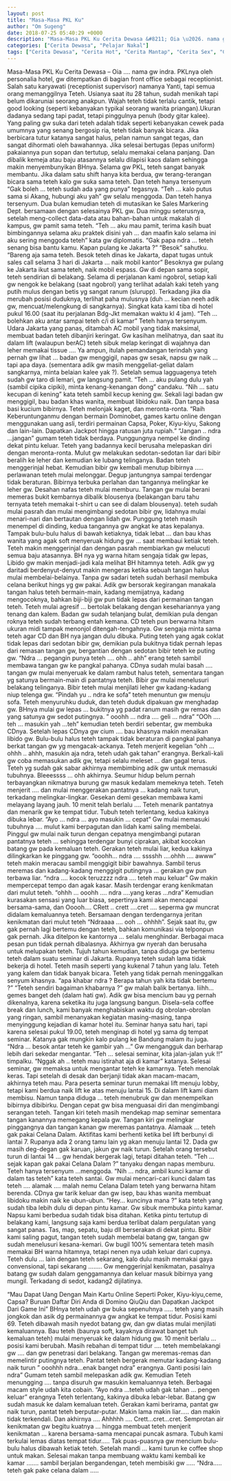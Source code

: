 ```yaml
---
layout: post
title: "Masa-Masa PKL Ku"
author: "Om Sugeng"
date: 2018-07-25 05:40:29 +0000
description: "Masa-Masa PKL Ku Cerita Dewasa &#8211; Oia \u2026. nama gw indra. PKLnya oleh personalia hotel, gw ditempatkan di bagian front office sebagai receptionist. Salah satu karyawati (receptionist supervisor) n..."
categories: ["Cerita Dewasa", "Pelajar Nakal"]
tags: ["Cerita Dewasa", "Cerita Hot", "Cerita Mantap", "Cerita Sex", "Cinta Hanya Nafsu", "Cinta Terlarang"]
---
```



Masa-Masa PKL Ku
Cerita Dewasa &#8211; Oia …. nama gw indra. PKLnya oleh personalia hotel, gw ditempatkan di bagian front office sebagai receptionist. Salah satu karyawati (receptionist supervisor) namanya Yanti, tapi semua orang memanggilnya Teteh.
Usianya saat itu 28 tahun, sudah menikah tapi belum dikaruniai seorang anakpun. Wajah teteh tidak terlalu cantik, tetapi good looking (seperti kebanyakan typikal seorang wanita priangan).Ukuran dadanya sedang tapi padat, tetapi pinggulnya penuh (body gitar kalee).
Yang paling gw suka dari teteh adalah tidak seperti kebanyakan cewek pada umumnya yang senang bergosip ria, teteh tidak banyak bicara. Jika berbicara tutur katanya sangat halus, pelan namun sangat tegas, dan sangat dihormati oleh bawahannya. Jika selesai bertugas (lepas uniform) pakaiannya pun sopan dan tertutup, selalu memakai celana panjang. Dan dibalik kemeja atau baju atasannya selalu dilapisi kaos dalam sehingga makin menyembunyikan BHnya.
Selama gw PKL, teteh sangat banyak membantu. Jika dalam satu shift hanya kita berdua, gw terang-terangan bicara sama teteh kalo gw suka sama teteh. Dan teteh hanya tersenyum “Gak boleh … teteh sudah ada yang punya” tegasnya.
“Teh … kalo putus sama si Akang, hubungi aku yah” gw selalu menggoda. Dan teteh hanya tersenyum.
Dua bulan kemudian teteh di mutasikan ke Sales Markering Dept. bersamaan dengan selesainya PKL gw. Dua minggu seterusnya, setelah meng-collect data-data atau bahan-bahan untuk makalah di kampus, gw pamit sama teteh.
“Teh … aku mau pamit, terima kasih buat bimbingannya selama aku praktek disini yah … dan maafin kalo selama ini aku sering menggoda teteh” kata gw diplomatis.
“Gak papa ndra … teteh senang bisa bantu kamu. Kapan pulang ke Jakarta ?”
“Besok” sahutku.
“Bareng aja sama teteh. Besok teteh dinas ke Jakarta, dapat tugas untuk sales call selama 3 hari di Jakarta … naik mobil kantor”
Besoknya gw pulang ke Jakarta ikut sama teteh, naik mobil espass. Gw di depan sama sopir, teteh sendirian di belakang. Selama di perjalanan kami ngobrol, setiap kali gw nengok ke belakang (saat ngobrol) yang terlihat adalah kaki teteh yang putih mulus dengan betis yg sangat ranum (slurupp). Terkadang jika dia merubah posisi duduknya, terlihat paha mulusnya (duh … kecian neeh adik gw, mencuat/melengkung di sangkarnya).
Singkat kata kami tiba di hotel pukul 16.00 (saat itu perjalanan Bdg-Jkt memakan waktu kl 4 jam).
“Teh … bolehkan aku antar sampai teteh c/i di kamar”
Teteh hanya tersenyum. Udara Jakarta yang panas, ditambah AC mobil yang tidak maksimal, membuat badan teteh dibanjiri keringat. Gw kasihan melihatnya, dan saat itu dalam lift (walaupun berAC) teteh sibuk melap keringat di wajahnya dan leher memakai tissue …. Ya ampun, itulah pemandangan terindah yang pernah gw lihat … badan gw menggigil, napas gw sesak, napsu gw naik … tapi apa daya. (sementara adik gw masih menggeliat-geliat dalam sangkarnya, minta belaian kalee yak ?).
Setelah semua lagguagenya teteh sudah gw taro di lemari, gw langsung pamit.
“Teh … aku pulang dulu yah (sambil cipika cipiki), minta kenang-kenangan dong” candaku.
“Nih … satu kecupan di kening” kata teteh sambil kecup kening gw. Sekali lagi badan gw menggigil, bau badan khas wanita, membuat libidoku naik. Dan tanpa basa basi kucium bibirnya. Teteh melonjak kaget, dan meronta-ronta.
“Raih Keberuntunganmu dengan bermain Dominobet, games kartu online dengan menggunakan uang asli, terdiri permainan Capsa, Poker, Kiyu-kiyu, Sakong dan lain-lain. Dapatkan Jackpot hingga ratusan juta rupiah.”
“Jangan .. ndra …jangan” gumam teteh tidak berdaya. Punggungnya nempel ke dinding dekat pintu keluar. Teteh yang badannya kecil berusaha melepaskan diri dengan meronta-ronta. Mulut gw melakukan sedotan-sedotan liar dari bibir beralih ke leher dan kemudian ke lubang telinganya. Badan teteh menggerinjal hebat. Kemudian bibir gw kembali menutup bibirnya ….. perlawanan teteh mulai melonggar. Degup jantungnya sampai terdengar tidak beraturan. Bibirnya terbuka perlahan dan tangannya melingkar ke leher gw. Desahan nafas teteh mulai memburu. Tangan gw mulai berani memeras bukit kembarnya dibalik blousenya (belakangan baru tahu ternyata teteh memakai t-shirt u can see di dalam blousenya). teteh sudah mulai pasrah dan mulai mengimbangi sedotan bibir gw, lidahnya mulai menari-nari dan bertautan dengan lidah gw. Punggung teteh masih menempel di dinding, kedua tangannya gw angkat ke atas kepalanya. Tampak bulu-bulu halus di bawah ketiaknya, tidak lebat … dan bau khas wanita yang agak soft menyeruak hidung gw … saat membaui ketiak teteh.
Teteh makin menggerinjal dan dengan pasrah membiarkan gw melucuti semua baju atasannya. BH nya yg warna hitam sengaja tidak gw lepas, Libido gw makin menjadi-jadi kala melihat BH hitamnya teteh. Adik gw yg daritadi berdenyut-denyut makin mengeras ketika sebuah tangan halus mulai membelai-belainya. Tanpa gw sadari teteh sudah berhasil membuka celana berikut hings yg gw pakai. Adik gw bersorak kegirangan manakala tangan halus teteh bermain-main, kadang memijatnya, kadang mengocoknya, bahkan biji-biji gw pun tidak lepas dari permainan tangan teteh.
Teteh mulai agresif … bertolak belakang dengan kesehariannya yang tenang dan kalem. Badan gw sudah telanjang bulat, demikian pula dengan roknya teteh sudah terbang entah kemana. CD teteh pun berwarna hitam ukuran midi tampak menonjol ditengah-tengahnya. Gw sengaja minta sama teteh agar CD dan BH nya jangan dulu dibuka. Puting teteh yang agak coklat tidak lepas dari sedotan bibir gw, demikian pula bukitnya tidak pernah lepas dari remasan tangan gw, bergantian dengan sedotan bibir teteh ke puting gw.
“Ndra … pegangin punya teteh …. ohh .. ahh” erang teteh sambil membawa tangan gw ke pangkal pahanya. CDnya sudah mulai basah …. tangan gw mulai menyeruak ke dalam rambut halus teteh, sementara tangan yg satunya bermain-main di pantatnya teteh. Bibir gw mulai menelusuri belakang telinganya. Bibir teteh mulai menjilati leher gw kadang-kadang niup telenga gw.
“Pindah yu .. ndra ke sofa” teteh menuntun gw menuju sofa. Teteh menyuruhku duduk, dan teteh duduk dipakuan gw menghadap gw. BHnya mulai gw lepas … bukitnya yg padat ranum masih gw remas dan yang satunya gw sedot putingnya. ” ooohh … ndra …. geli … ndra”
“OOh …. teh … masukin yah …teh” kemudian teteh berdiri sebentar, gw membuka CDnya. Setelah lepas CDnya gw cium …. bau khasnya makin menaikan libido gw. Bulu-bulu halus teteh tampak tidak beraturan di pangkal pahanya berkat tangan gw yg mengacak-ackanya. Teteh menjerit kegelian “ohh … ohhh .. ahhh, masukin aja ndra, teteh udah gak tahan” erangnya.
Berkali-kali gw coba memasukan adik gw, tetapi selalu meleset … dan gagal terus. Teteh yg sudah gak sabar akhirnya membimbing adik gw untuk memasuki tubuhnya. Bleeessss … ohh akhirnya. Seumur hidup belum pernah terbayangkan nikmatnya burung gw masuk kedalam memeknya teteh. Teteh menjerit …. dan mulai menggerakan pantatnya … kadang naik turun, terkadang melingkar-lingkar. Gesekan demi gesekan membawa kami melayang layang jauh. 10 menit telah berlalu ….
Teteh menarik pantatnya dan menarik gw ke tempat tidur. Tubuh teteh terlentang, kedua kakinya dibuka lebar.
“Ayo … ndra … ayo masukin … cepat”
Gw mulai memasuki tubuhnya …. mulut kami berpagutan dan lidah kami saling membelai. Pinggul gw mulai naik turun dengan cepatnya mengimbangi putaran pantatnya teteh … sehingga terdengar bunyi ciprakan, akibat kocokan batang gw pada kemaluan teteh. Gerakan teteh mulai liar, kedua kakinya dilingkarkan ke pinggang gw.
“ooohh… ndra …. sssshh ….ohhh …. awww” teteh makin meracau sambil menggigit bibir bawahnya.
Sambil terus meremas dan kadang-kadang menggigit putingnya … gerakan gw pun terbawa liar.
“ndra …. kocok teruzzzz ndra …. teteh mau keluar”
Gw makin mempercepat tempo dan agak kasar. Masih terdengar erang kenikmatan dari mulut teteh.
“ohhh … ooohh …. ndra ….yang keras …ndra”
Kemudian kurasakan sensasi yang luar biasa, sepertinya kami akan mencapai bersama-sama, dan Ooooh…. CRett .. crett ….cret …. seperma gw muncrat didalam kemaluannya teteh. Bersamaan dengan terdengarnya jeritan kenikmatan dari mulut teteh “Ndraaaa …. ooh … ohhhh”.
Sejak saat itu, gw gak pernah lagi bertemu dengan teteh, bahkan komunikasi via telponpun gak pernah. Jika ditelpon ke kantornya … selalu menghindar. Berbagai maca pesan pun tidak pernah dibalasnya. Akhirnya gw nyerah dan berusaha untuk melupakan teteh.
Tujuh tahun kemudian, tanpa diduga gw bertemu teteh dalam suatu seminar di Jakarta. Rupanya teteh sudah lama tidak bekerja di hotel. Teteh masih seperti yang kukenal 7 tahun yang lalu. Teteh yang kalem dan tidak banyak bicara. Teteh yang tidak pernah meninggalkan senyum khasnya.
“apa khabar ndra ? Berapa tahun yah kita tidak bertemu ?”
“Teteh sendiri bagaiman khabarnya ?” gw malah balik bertanya.
Iiihh… gemes banget deh (dalam hati gw). Adik gw bisa mencium bau yg pernah dikenalnya, karena seketika itu juga langsung bangun.
Disela-sela coffee break dan lunch, kami banyak menghabiskan waktu dg obrolan-obrolan yang ringan, sambil menanyakan kegiatan masing-masing, tanpa menyinggung kejadian di kamar hotel itu.
Seminar hanya satu hari, tapi karena selesai pukul 19.00, teteh menginap di hotel yg sama dg tempat seminar. Katanya gak mungkin kalo pulang ke Bandung malam itu juga. “Ndra … besok antar teteh ke gambir yah …” Gw mengangguk dan berharap lebih dari sekedar mengantar.
“Teh … selesai seminar, kita jalan-jalan yuk !!” timpalku.
“Nggak ah .. teteh mau istirahat aja di kamar” katanya.
Selesai seminar, gw memaksa untuk mengantar teteh ke kamarnya. Teteh menolak keras. Tapi setelah di desak dan berjanji tidak akan macam-macam, akhirnya teteh mau.
Para peserta seminar turun memakai lift menuju lobby, tetapi kami berdua naik lift ke atas menuju lantai 15. Di dalam lift kami diam membisu. Namun tanpa diduga … teteh menubruk gw dan menempelkan bibirnya dibibirku. Dengan cepat gw bisa menguasai diri dan mengimbangi serangan teteh. Tangan kiri teteh masih mendekap map seminar sementara tangan kanannya memegang kepala gw. Tangan kiri gw melingkar pinggangnya dan tangan kanan gw meremas pantatnya. Alamaak … teteh gak pakai Celana Dalam.
Aktifitas kami berhenti ketika bel lift berbunyi di lantai 7. Rupanya ada 2 orang tamu lain yg akan menuju lantai 12. Dada gw masih deg-degan gak karuan, jakun gw naik turun. Setelah orang tersebut turun di lantai 14 … gw hendak bergerak lagi, tetapi ditahan teteh.
“Teh … sejak kapan gak pakai Celana Dalam ?” tanyaku dengan napas memburu. Teteh hanya tersenyum …menggoda.
“Nih … ndra, ambil kunci kamar di dalam tas teteh” kata teteh santai. Gw mulai mencari-cari kunci dalam tas teteh …. alamak …. malah nemu Celana Dalam teteh yang berwarna hitam berenda. CDnya gw tarik keluar dan gw isep, bau khas wanita membuat libidoku makin naik ke ubun-ubun.
“Hey… kuncinya mana ?” kata teteh yang sudah tiba lebih dulu di depan pintu kamar. Gw sibuk membuka pintu kamar. Napsu kami berbedua sudah tidak bisa ditahan. Ketika pintu tertutup di belakang kami, langsung saja kami berdua terlibat dalam pergulatan yang sangat panas. Tas, map, sepatu, baju dll berserakan di dekat pintu. Bibir kami saling pagut, tangan teteh sudah membelai batang gw, tangan gw sudah menelusuri kesana-kemari. Gw bugil 100% sementara teteh masih memakai BH warna hitamnya, tetapi nenen nya udah keluar dari cupnya.
Teteh dulu … lain dengan teteh sekarang, kalo dulu masih memakai gaya convensional, tapi sekarang ……..
Gw menggerinjal kenikmatan, pasalnya batang gw sudah dalam genggamannya dan keluar masuk bibirnya yang mungil. Terkadang di sedot, kadang2 dijilatinya.

&#8220;Mau Dapat Uang Dengan Main Kartu Online Seperti Poker, Kiyu-kiyu,ceme, Capsa? Buruan Daftar Diri Anda di Domino QiuQiu dan Dapatkan Jackpot Dari Game Ini&#8221;
BHnya teteh udah gw buka sepenuhnya ….. teteh yang masih jongkok dan asik dg permainannya gw angkat ke tempat tidur. Posisi kami 69. Teteh dibawah masih nyedot batang gw, dan gw diatas mulai menjilati kemaluannya. Bau teteh (baunya soft, kayaknya dirawat banget tuh kemaluan teteh) mulai menyeruak ke dalam hidung gw.
10 menit berlalu … posisi kami berubah. Masih rebahan di tempat tidur …. teteh membelakangi gw …. dan gw penetrasi dari belakang. Tangan gw meremas-remas dan memelintir putingnya teteh. Pantat teteh bergerak memutar kadang-kadang naik turun ” ooohhh ndra…enak banget ndra” erangnya. Ganti posisi lain ndra” Gumam teteh sambil melepaskan adik gw. Kemudian Teteh menungging …. tanpa disuruh gw masukin kemaluannya teteh. Berbagai macam style udah kita cobain.
“Ayo ndra …teteh udah gak tahan … pengen keluar” erangnya
Teteh terlentang, kakinya dibuka lebar-lebar. Batang gw sudah masuk ke dalam kemaluan teteh. Gerakan kami berirama, pantat gw naik turun, pantat teteh berputar-putar. Makin lama makin liar….. dan makin tidak terkendali.
Dan akhirnya …. Ahhhhh …. Crett…cret…cret. Semprotan air kenikmatan gw begitu kuatnya … hingga membuat teteh menjerit kenikmatan … karena bersama-sama mencapai puncak asmara. Tubuh kami terkulai lemas diatas tempat tidur….. Tak puas-puasnya gw mencium bulu-bulu halus dibawah ketiak teteh. Setelah mandi … kami turun ke coffee shop untuk makan. Selesai makan tanpa membuang waktu kami kembali ke kamar ……. sambil berjalan bergandengan, teteh membisiki gw ….. “Ndra….. teteh gak pake celana dalam …..
